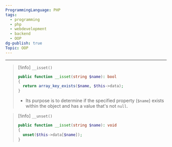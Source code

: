 ```yaml
---
ProgrammingLanguage: PHP
tags:
  - programming
  - php
  - webdevelopment
  - backend
  - OOP
dg-publish: true
Topic: OOP
---
```


---

> [!info] `__isset()`
>
> ```php
> public function __isset(string $name): bool
> {
> 	return array_key_exists($name, $this->data);
> }
> ```
>
> - Its purpose is to determine if the specified property (`$name`) exists within the object and has a value that's not `null`.

> [!info] `__unset()`
>
> ```php
> public function __isset(string $name): void
> {
> 	unset($this->data[$name]);
> }
> ```

